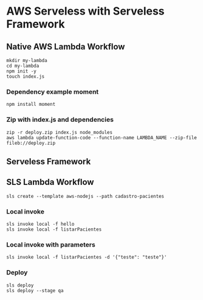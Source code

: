 # AWS Serveless with Serveless Framework
## Native AWS Lambda Workflow
```
mkdir my-lambda
cd my-lambda
npm init -y
touch index.js
```
### Dependency example moment
```
npm install moment
```

### Zip with index.js and dependencies
```
zip -r deploy.zip index.js node_modules
aws lambda update-function-code --function-name LAMBDA_NAME --zip-file fileb://deploy.zip
```

## Serveless Framework
## SLS Lambda Workflow
```
sls create --template aws-nodejs --path cadastro-pacientes
```

### Local invoke
```
sls invoke local -f hello
sls invoke local -f listarPacientes
```

### Local invoke with parameters
```
sls invoke local -f listarPacientes -d '{"teste": "teste"}'
```

### Deploy
```
sls deploy
sls deploy --stage qa
```

###